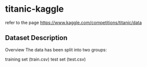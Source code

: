 # titanic-kaggle
refer to the page https://www.kaggle.com/competitions/titanic/data

## Dataset Description
Overview
The data has been split into two groups:

training set (train.csv)
test set (test.csv)
